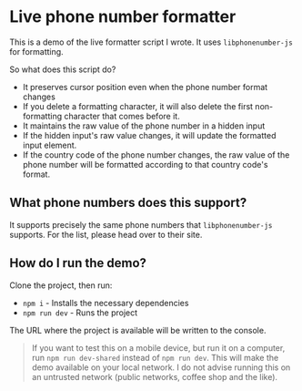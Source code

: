 # Live phone number formatter

This is a demo of the live formatter script I wrote. It uses
`libphonenumber-js` for formatting.

So what does this script do?
- It preserves cursor position even when the phone number format changes
- If you delete a formatting character, it will also delete the first
  non-formatting character that comes before it.
- It maintains the raw value of the phone number in a hidden input
- If the hidden input's raw value changes, it will update the formatted input element.
- If the country code of the phone number changes, the raw value of the phone number
  will be formatted according to that country code's format.

## What phone numbers does this support?
It supports precisely the same phone numbers that `libphonenumber-js` supports.
For the list, please head over to their site.

## How do I run the demo?
Clone the project, then run:
- `npm i` - Installs the necessary dependencies
- `npm run dev` - Runs the project

The URL where the project is available will be written to the console.

> If you want to test this on a mobile device, but run it on a computer,
> run `npm run dev-shared` instead of `npm run dev`. This will make the
> demo available on your local network. I do not advise running this on
> an untrusted network (public networks, coffee shop and the like).